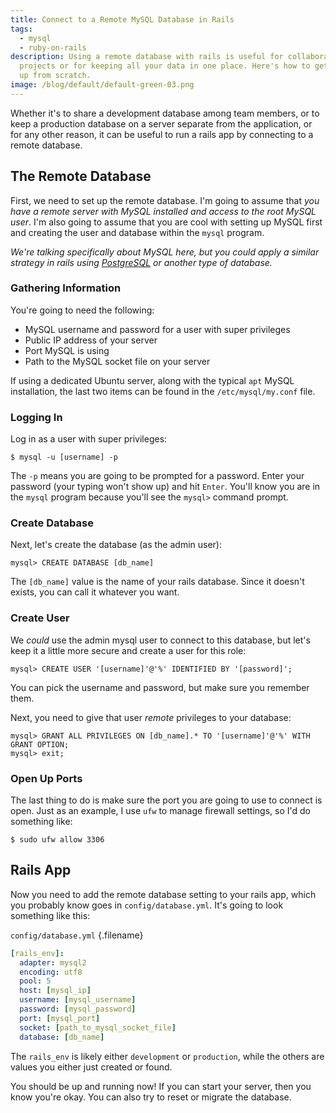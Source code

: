 ```yaml
---
title: Connect to a Remote MySQL Database in Rails
tags:
  - mysql
  - ruby-on-rails
description: Using a remote database with rails is useful for collaborating on
  projects or for keeping all your data in one place. Here's how to get it set
  up from scratch.
image: /blog/default/default-green-03.png
---
```


Whether it's to share a development database among team members, or to keep a production database on a server separate from the application, or for any other reason, it can be useful to run a rails app by connecting to a remote database.

## The Remote Database

First, we need to set up the remote database. I'm going to assume that _you have a remote server with MySQL installed and access to the root MySQL user_. I'm also going to assume that you are cool with setting up MySQL first and creating the user and database within the `mysql` program.

_We're talking specifically about MySQL here, but you could apply a similar strategy in rails using [PostgreSQL](http://www.postgresql.org) or another type of database._

### Gathering Information

You're going to need the following:

- MySQL username and password for a user with super privileges
- Public IP address of your server
- Port MySQL is using
- Path to the MySQL socket file on your server

If using a dedicated Ubuntu server, along with the typical `apt` MySQL installation, the last two items can be found in the `/etc/mysql/my.conf` file.

### Logging In

Log in as a user with super privileges:

    $ mysql -u [username] -p

The `-p` means you are going to be prompted for a password. Enter your password (your typing won't show up) and hit `Enter`. You'll know you are in the `mysql` program because you'll see the `mysql>` command prompt.

### Create Database

Next, let's create the database (as the admin user):

    mysql> CREATE DATABASE [db_name]

The `[db_name]` value is the name of your rails database. Since it doesn't exists, you can call it whatever you want.

### Create User

We _could_ use the admin mysql user to connect to this database, but let's keep it a little more secure and create a user for this role:

    mysql> CREATE USER '[username]'@'%' IDENTIFIED BY '[password]';

You can pick the username and password, but make sure you remember them.

Next, you need to give that user _remote_ privileges to your database:

    mysql> GRANT ALL PRIVILEGES ON [db_name].* TO '[username]'@'%' WITH GRANT OPTION;
    mysql> exit;

### Open Up Ports

The last thing to do is make sure the port you are going to use to connect is open. Just as an example, I use `ufw` to manage firewall settings, so I'd do something like:

    $ sudo ufw allow 3306

## Rails App

Now you need to add the remote database setting to your rails app, which you probably know goes in `config/database.yml`. It's going to look something like this:

`config/database.yml` {.filename}

```yaml
[rails_env]:
  adapter: mysql2
  encoding: utf8
  pool: 5
  host: [mysql_ip]
  username: [mysql_username]
  password: [mysql_password]
  port: [mysql_port]
  socket: [path_to_mysql_socket_file]
  database: [db_name]
```

The `rails_env` is likely either `development` or `production`, while the others are values you either just created or found.

You should be up and running now! If you can start your server, then you know you're okay. You can also try to reset or migrate the database.
